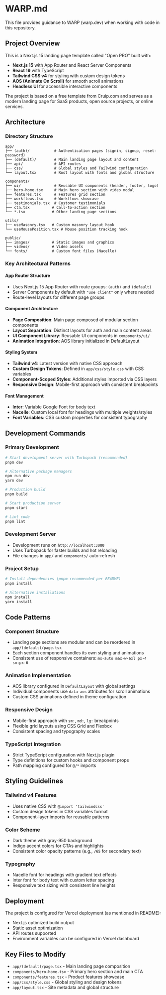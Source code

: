 # WARP.md

This file provides guidance to WARP (warp.dev) when working with code in this repository.

## Project Overview

This is a Next.js 15 landing page template called "Open PRO" built with:
- **Next.js 15** with App Router and React Server Components
- **React 19** with TypeScript
- **Tailwind CSS v4** for styling with custom design tokens
- **AOS (Animate On Scroll)** for smooth scroll animations
- **Headless UI** for accessible interactive components

The project is based on a free template from Cruip.com and serves as a modern landing page for SaaS products, open source projects, or online services.

## Architecture

### Directory Structure
```
app/
├── (auth)/           # Authentication pages (signin, signup, reset-password)
├── (default)/        # Main landing page layout and content
├── api/              # API routes
├── css/              # Global styles and Tailwind configuration
└── layout.tsx        # Root layout with fonts and global structure

components/
├── ui/               # Reusable UI components (header, footer, logo)
├── hero-home.tsx     # Main hero section with video modal
├── features.tsx      # Features grid section
├── workflows.tsx     # Workflows showcase
├── testimonials.tsx  # Customer testimonials
├── cta.tsx          # Call-to-action section
└── *.tsx            # Other landing page sections

utils/
├── useMasonry.tsx   # Custom masonry layout hook
└── useMousePosition.tsx # Mouse position tracking hook

public/
├── images/          # Static images and graphics
├── videos/          # Video assets
└── fonts/           # Custom font files (Nacelle)
```

### Key Architectural Patterns

#### App Router Structure
- Uses Next.js 15 App Router with route groups: `(auth)` and `(default)`
- Server Components by default with `"use client"` only where needed
- Route-level layouts for different page groups

#### Component Architecture
- **Page Composition**: Main page composed of modular section components
- **Layout Separation**: Distinct layouts for auth and main content areas
- **UI Component Library**: Reusable UI components in `components/ui/`
- **Animation Integration**: AOS library initialized in DefaultLayout

#### Styling System
- **Tailwind v4**: Latest version with native CSS approach
- **Custom Design Tokens**: Defined in `app/css/style.css` with CSS variables
- **Component-Scoped Styles**: Additional styles imported via CSS layers
- **Responsive Design**: Mobile-first approach with consistent breakpoints

#### Font Management
- **Inter**: Variable Google Font for body text
- **Nacelle**: Custom local font for headings with multiple weights/styles
- **Font Variables**: CSS custom properties for consistent typography

## Development Commands

### Primary Development
```bash
# Start development server with Turbopack (recommended)
pnpm dev

# Alternative package managers
npm run dev
yarn dev

# Production build
pnpm build

# Start production server
pnpm start

# Lint code
pnpm lint
```

### Development Server
- Development runs on `http://localhost:3000`
- Uses Turbopack for faster builds and hot reloading
- File changes in `app/` and `components/` auto-refresh

### Project Setup
```bash
# Install dependencies (pnpm recommended per README)
pnpm install

# Alternative installations
npm install
yarn install
```

## Code Patterns

### Component Structure
- Landing page sections are modular and can be reordered in `app/(default)/page.tsx`
- Each section component handles its own styling and animations
- Consistent use of responsive containers: `mx-auto max-w-6xl px-4 sm:px-6`

### Animation Implementation
- AOS library configured in `DefaultLayout` with global settings
- Individual components use `data-aos` attributes for scroll animations
- Custom CSS animations defined in theme configuration

### Responsive Design
- Mobile-first approach with `sm:`, `md:`, `lg:` breakpoints
- Flexible grid layouts using CSS Grid and Flexbox
- Consistent spacing and typography scales

### TypeScript Integration
- Strict TypeScript configuration with Next.js plugin
- Type definitions for custom hooks and component props
- Path mapping configured for `@/*` imports

## Styling Guidelines

### Tailwind v4 Features
- Uses native CSS with `@import 'tailwindcss'`
- Custom design tokens in CSS variables format
- Component-layer imports for reusable patterns

### Color Scheme
- Dark theme with gray-950 background
- Indigo accent colors for CTAs and highlights
- Consistent color opacity patterns (e.g., `/65` for secondary text)

### Typography
- Nacelle font for headings with gradient text effects
- Inter font for body text with custom letter spacing
- Responsive text sizing with consistent line heights

## Deployment

The project is configured for Vercel deployment (as mentioned in README):
- Next.js optimized build output
- Static asset optimization
- API routes supported
- Environment variables can be configured in Vercel dashboard

## Key Files to Modify

- `app/(default)/page.tsx` - Main landing page composition
- `components/hero-home.tsx` - Primary hero section and main CTA
- `components/features.tsx` - Product features showcase
- `app/css/style.css` - Global styling and design tokens
- `app/layout.tsx` - Site metadata and global structure